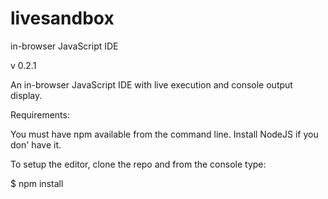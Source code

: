 # livesandbox
in-browser JavaScript IDE

v 0.2.1

An in-browser JavaScript IDE with live execution and console output display.

Requirements:

You must have npm available from the command line. Install NodeJS if you don' have it.

To setup the editor, clone the repo and from the console type:

$ npm install
